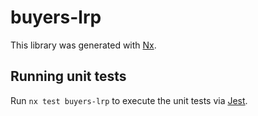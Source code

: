 # buyers-lrp

This library was generated with [Nx](https://nx.dev).

## Running unit tests

Run `nx test buyers-lrp` to execute the unit tests via [Jest](https://jestjs.io).

